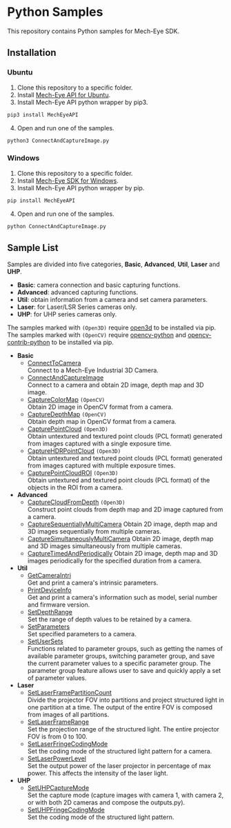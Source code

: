 # Python Samples

This repository contains Python samples for Mech-Eye SDK.

## Installation

### Ubuntu 
1. Clone this repository to a specific folder.
2. Install [Mech-Eye API for Ubuntu](https://www.mech-mind.com/download/camera-sdk.html).
3. Install Mech-Eye API python wrapper by pip3.

```Python
pip3 install MechEyeAPI
```

4. Open and run one of the samples.

```Python
python3 ConnectAndCaptureImage.py
```


### Windows
1. Clone this repository to a specific folder.
2. Install [Mech-Eye SDK for Windows](https://www.mech-mind.com/download/camera-sdk.html).
3. Install Mech-Eye API python wrapper by pip.

```Python
pip install MechEyeAPI
```
4. Open and run one of the samples.

```Python
python ConnectAndCaptureImage.py
```


## Sample List

Samples are divided into five categories, **Basic**, **Advanced**, **Util**, **Laser** and **UHP**.

- **Basic**: camera connection and basic capturing functions.
- **Advanced**: advanced capturing functions.
- **Util**: obtain information from a camera and set camera parameters.
- **Laser**: for Laser/LSR Series cameras only. 
- **UHP**: for UHP series cameras only. 

The samples marked with `(Open3D)` require [open3d](https://pypi.org/project/open3d/) to be installed via pip.
The samples marked with `(OpenCV)` require [opencv-python](https://pypi.org/project/opencv-python/) and [opencv-contrib-python](https://pypi.org/project/opencv-contrib-python/) to be installed via pip.

- **Basic**
  - [ConnectToCamera](https://github.com/MechMindRobotics/mecheye_python_samples/tree/master/source/Basic/ConnectToCamera.py)  
    Connect to a Mech-Eye Industrial 3D Camera.
  - [ConnectAndCaptureImage](https://github.com/MechMindRobotics/mecheye_python_samples/tree/master/source/Basic/ConnectAndCaptureImage.py)  
    Connect to a camera and obtain 2D image, depth map and 3D image.
  - [CaptureColorMap](https://github.com/MechMindRobotics/mecheye_python_samples/tree/master/source/Basic/CaptureColorMap.py) `(OpenCV)`  
    Obtain 2D image in OpenCV format from a camera.
  - [CaptureDepthMap](https://github.com/MechMindRobotics/mecheye_python_samples/tree/master/source/Basic/CaptureDepthMap.py) `(OpenCV)`  
    Obtain depth map in OpenCV format from a camera.
  - [CapturePointCloud](https://github.com/MechMindRobotics/mecheye_python_samples/tree/master/source/Basic/CapturePointCloud.py) `(Open3D)`  
    Obtain untextured and textured point clouds (PCL format) generated from images captured with a single exposure time.
  - [CaptureHDRPointCloud](https://github.com/MechMindRobotics/mecheye_python_samples/tree/master/source/Basic/CaptureHDRPointCloud.py) `(Open3D)`  
    Obtain untextured and textured point clouds (PCL format) generated from images captured with multiple exposure times.
  - [CapturePointCloudROI](https://github.com/MechMindRobotics/mecheye_python_samples/tree/master/source/Basic/CapturePointCloudROI.py) `(Open3D)`  
    Obtain untextured and textured point clouds (PCL format) of the objects in the ROI from a camera.
- **Advanced**
  - [CaptureCloudFromDepth](https://github.com/MechMindRobotics/mecheye_python_samples/tree/master/source/Advanced/CaptureCloudFromDepth.py) `(Open3D)`  
    Construct point clouds from depth map and 2D image captured from a camera.
  - [CaptureSequentiallyMultiCamera](https://github.com/MechMindRobotics/mecheye_python_samples/tree/master/source/Advanced/CaptureSequentiallyMultiCamera.py)
    Obtain 2D image, depth map and 3D images sequentially from multiple cameras.
  - [CaptureSimultaneouslyMultiCamera](https://github.com/MechMindRobotics/mecheye_python_samples/tree/master/source/Advanced/CaptureSimultaneouslyMultiCamera.py)
    Obtain 2D image, depth map and 3D images simultaneously from multiple cameras.
  - [CaptureTimedAndPeriodically](https://github.com/MechMindRobotics/mecheye_python_samples/tree/master/source/Advanced/CaptureTimedAndPeriodically.py)
    Obtain 2D image, depth map and 3D images periodically for the specified duration from a camera.
- **Util**
  - [GetCameraIntri](https://github.com/MechMindRobotics/mecheye_python_samples/tree/master/source/Util/GetCameraIntri.py)  
    Get and print a camera's intrinsic parameters.
  - [PrintDeviceInfo](https://github.com/MechMindRobotics/mecheye_python_samples/tree/master/source/Util/PrintDeviceInfo.py)  
    Get and print a camera's information such as model, serial number and firmware version.
  - [SetDepthRange](https://github.com/MechMindRobotics/mecheye_python_samples/tree/master/source/Util/SetDepthRange.py)  
    Set the range of depth values to be retained by a camera.
  - [SetParameters](https://github.com/MechMindRobotics/mecheye_python_samples/tree/master/source/Util/SetParameters.py)  
    Set specified parameters to a camera.
  - [SetUserSets](https://github.com/MechMindRobotics/mecheye_python_samples/tree/master/source/Util/SetUserSets.py)  
    Functions related to parameter groups, such as getting the names of available parameter groups, switching parameter group, and save the current parameter values to a specific parameter group. The parameter group feature allows user to save and quickly apply a set of parameter values.
- **Laser**
  - [SetLaserFramePartitionCount](https://github.com/MechMindRobotics/mecheye_python_samples/tree/master/source/Laser/SetLaserFramePartitionCount.py)  
    Divide the projector FOV into partitions and project structured light in one partition at a time. The output of the entire FOV is composed from images of all partitions.
  - [SetLaserFrameRange](https://github.com/MechMindRobotics/mecheye_python_samples/tree/master/source/Laser/SetLaserFrameRange.py)  
    Set the projection range of the structured light. The entire projector FOV is from 0 to 100.
  - [SetLaserFringeCodingMode](https://github.com/MechMindRobotics/mecheye_python_samples/tree/master/source/Laser/SetLaserFringeCodingMode.py)  
    Set the coding mode of the structured light pattern for a camera.
  - [SetLaserPowerLevel](https://github.com/MechMindRobotics/mecheye_python_samples/tree/master/source/Laser/SetLaserPowerLevel.py)  
    Set the output power of the laser projector in percentage of max power. This affects the intensity of the laser light.
- **UHP**
  - [SetUHPCaptureMode](https://github.com/MechMindRobotics/mecheye_python_samples/tree/master/source/UHP/SetUHPCaptureMode.py)  
    Set the capture mode (capture images with camera 1, with camera 2, or with both 2D cameras and compose the outputs.py).
  - [SetUHPFringeCodingMode](https://github.com/MechMindRobotics/mecheye_python_samples/tree/master/source/UHP/SetUHPFringeCodingMode.py)  
    Set the coding mode of the structured light pattern.
